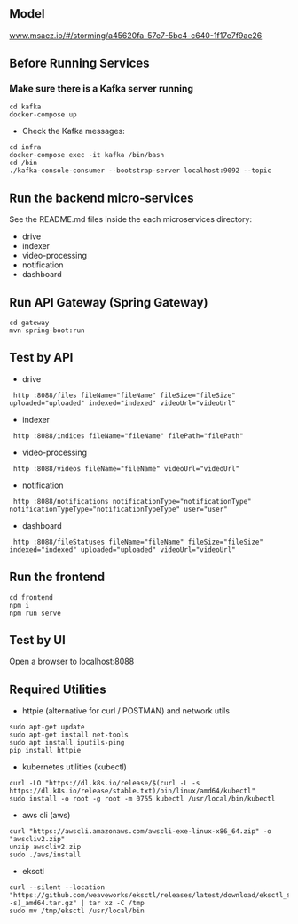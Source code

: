 # 

## Model
www.msaez.io/#/storming/a45620fa-57e7-5bc4-c640-1f17e7f9ae26

## Before Running Services
### Make sure there is a Kafka server running
```
cd kafka
docker-compose up
```
- Check the Kafka messages:
```
cd infra
docker-compose exec -it kafka /bin/bash
cd /bin
./kafka-console-consumer --bootstrap-server localhost:9092 --topic
```

## Run the backend micro-services
See the README.md files inside the each microservices directory:

- drive
- indexer
- video-processing
- notification
- dashboard


## Run API Gateway (Spring Gateway)
```
cd gateway
mvn spring-boot:run
```

## Test by API
- drive
```
 http :8088/files fileName="fileName" fileSize="fileSize" uploaded="uploaded" indexed="indexed" videoUrl="videoUrl" 
```
- indexer
```
 http :8088/indices fileName="fileName" filePath="filePath" 
```
- video-processing
```
 http :8088/videos fileName="fileName" videoUrl="videoUrl" 
```
- notification
```
 http :8088/notifications notificationType="notificationType" notificationTypeType="notificationTypeType" user="user" 
```
- dashboard
```
 http :8088/fileStatuses fileName="fileName" fileSize="fileSize" indexed="indexed" uploaded="uploaded" videoUrl="videoUrl" 
```


## Run the frontend
```
cd frontend
npm i
npm run serve
```

## Test by UI
Open a browser to localhost:8088

## Required Utilities

- httpie (alternative for curl / POSTMAN) and network utils
```
sudo apt-get update
sudo apt-get install net-tools
sudo apt install iputils-ping
pip install httpie
```

- kubernetes utilities (kubectl)
```
curl -LO "https://dl.k8s.io/release/$(curl -L -s https://dl.k8s.io/release/stable.txt)/bin/linux/amd64/kubectl"
sudo install -o root -g root -m 0755 kubectl /usr/local/bin/kubectl
```

- aws cli (aws)
```
curl "https://awscli.amazonaws.com/awscli-exe-linux-x86_64.zip" -o "awscliv2.zip"
unzip awscliv2.zip
sudo ./aws/install
```

- eksctl 
```
curl --silent --location "https://github.com/weaveworks/eksctl/releases/latest/download/eksctl_$(uname -s)_amd64.tar.gz" | tar xz -C /tmp
sudo mv /tmp/eksctl /usr/local/bin
```

